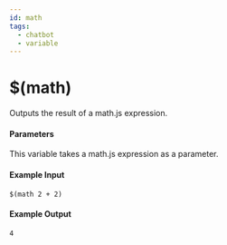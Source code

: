 ```yaml
---
id: math
tags:
  - chatbot
  - variable
---
```


# $(math)

Outputs the result of a math.js expression.

#### Parameters

This variable takes a math.js expression as a parameter.

#### Example Input

```
$(math 2 + 2)
```

#### Example Output

```
4
```
